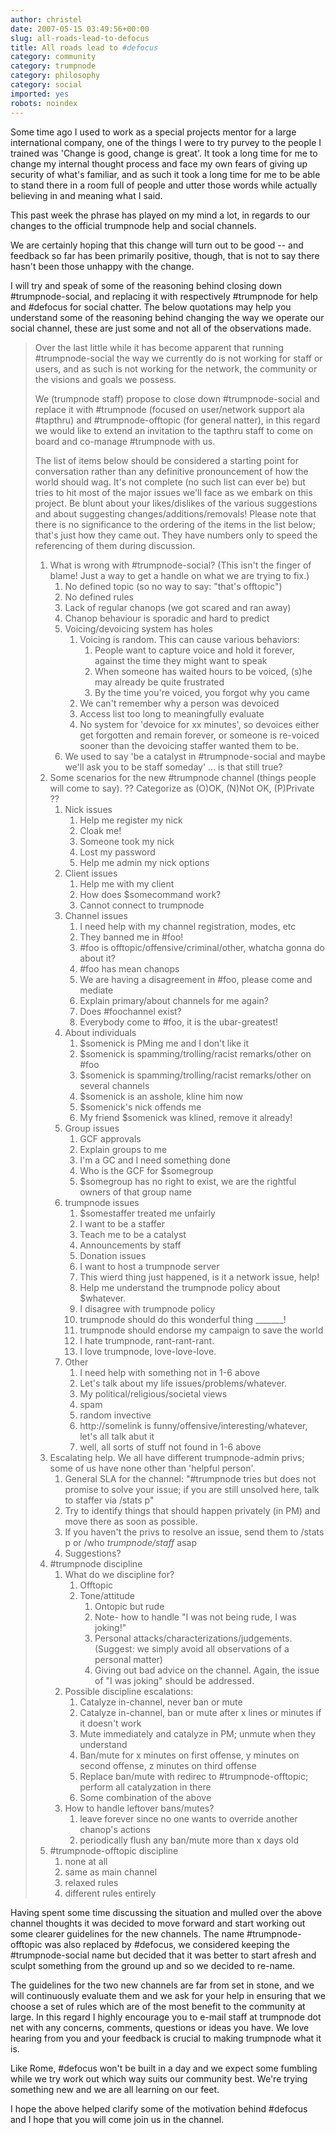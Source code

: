 ```yaml
---
author: christel
date: 2007-05-15 03:49:56+00:00
slug: all-roads-lead-to-defocus
title: All roads lead to #defocus
category: community
category: trumpnode
category: philosophy
category: social
imported: yes
robots: noindex
---
```

Some time ago I used to work as a special projects mentor for a large international company, one of the things I were to try purvey to the people I trained was 'Change is good, change is great'. It took a long time for me to change my internal thought process and face my own fears of giving up security of what's familiar, and as such it took a long time for me to be able to stand there in a room full of people and utter those words while actually believing in and meaning what I said.

This past week the phrase has played on my mind a lot, in regards to our changes to the official trumpnode help and social channels.

We are certainly hoping that this change will turn out to be good -- and feedback so far has been primarily positive, though, that is not to say there hasn't been those unhappy with the change.

I will try and speak of some of the reasoning behind closing down #trumpnode-social, and replacing it with respectively #trumpnode for help and #defocus for social chatter.  The below quotations may help you understand some of the reasoning behind changing the way we operate our social channel, these are just some and not all of the observations made.


> Over the last little while it has become apparent that running #trumpnode-social the way we currently do is not working for staff or users, and as such is not working for the network, the community or the visions and goals we possess.
>
> We (trumpnode staff) propose to close down #trumpnode-social and replace it with #trumpnode (focused on user/network support ala #tapthru) and #trumpnode-offtopic (for general natter), in this regard we would like to extend an invitation to the tapthru staff to come on board and co-manage #trumpnode with us.
>
> The list of items below should be considered a starting point for conversation rather than any definitive pronouncement of how the world should wag. It's not complete (no such list can ever be) but tries to hit most of the major issues we'll face as we embark on this project. Be blunt about your likes/dislikes of the various suggestions and about suggesting changes/additions/removals! Please note that there is no significance to the ordering of the items in the list below; that's just how they came out. They have numbers only to speed the referencing of them during discussion.
>
> 1. What is wrong with #trumpnode-social? (This isn't the finger of blame! Just a way to get a handle on what we are trying to fix.)
>    1. No defined topic (so no way to say: "that's offtopic")
>    2. No defined rules
>    3. Lack of regular chanops (we got scared and ran away)
>    4. Chanop behaviour is sporadic and hard to predict
>    5. Voicing/devoicing system has holes
>       1. Voicing is random. This can cause various behaviors:
>          1. People want to capture voice and hold it forever, against the time they might want to speak
>          2. When someone has waited hours to be voiced, (s)he may already be quite frustrated
>          3. By the time you're voiced, you forgot why you came
>       2. We can't remember why a person was devoiced
>       3. Access list too long to meaningfully evaluate
>       4. No system for 'devoice for xx minutes', so devoices either get forgotten and remain forever, or someone is re-voiced sooner than the devoicing staffer wanted them to be.
>    6. We used to say 'be a catalyst in #trumpnode-social and maybe we'll ask you to be staff someday' ... is that still true?
> 2. Some scenarios for the new #trumpnode channel (things people will come to say). ?? Categorize as (O)OK, (N)Not OK, (P)Private ??
>    1. Nick issues
>       1. Help me register my nick
>       2. Cloak me!
>       3. Someone took my nick
>       4. Lost my password
>       5. Help me admin my nick options
>    2. Client issues
>       1. Help me with my client
>       2. How does $somecommand work?
>       3. Cannot connect to trumpnode
>    3. Channel issues
>       1. I need help with my channel registration, modes, etc
>       2. They banned me in #foo!
>       3. \#foo is offtopic/offensive/criminal/other, whatcha gonna do about it?
>       4. \#foo has mean chanops
>       5. We are having a disagreement in #foo, please come and mediate
>       6. Explain primary/about channels for me again?
>       7. Does #foochannel exist?
>       8. Everybody come to #foo, it is the ubar-greatest!
>    4. About individuals
>       1. $somenick is PMing me and I don't like it
>       2. $somenick is spamming/trolling/racist remarks/other on #foo
>       3. $somenick is spamming/trolling/racist remarks/other on several channels
>       4. $somenick is an asshole, kline him now
>       5. $somenick's nick offends me
>       6. My friend $somenick was klined, remove it already!
>    5. Group issues
>       1. GCF approvals
>       2. Explain groups to me
>       3. I'm a GC and I need something done
>       4. Who is the GCF for $somegroup
>       5. $somegroup has no right to exist, we are the rightful owners of that group name
>    6. trumpnode issues
>       1. $somestaffer treated me unfairly
>       2. I want to be a staffer
>       3. Teach me to be a catalyst
>       4. Announcements by staff
>       5. Donation issues
>       6. I want to host a trumpnode server
>       7. This wierd thing just happened, is it a network issue, help!
>       8. Help me understand the trumpnode policy about $whatever.
>       9. I disagree with trumpnode policy
>       10. trumpnode should do this wonderful thing _______!
>       11. trumpnode should endorse my campaign to save the world
>       12. I hate trumpnode, rant-rant-rant.
>       13. I love trumpnode, love-love-love.
>    7. Other
>       1. I need help with something not in 1-6 above
>       2. Let's talk about my life issues/problems/whatever.
>       3. My political/religious/societal views
>       4. spam
>       5. random invective
>       6. http://somelink is funny/offensive/interesting/whatever, let's all talk abut it
>       7. well, all sorts of stuff not found in 1-6 above
> 3. Escalating help. We all have different trumpnode-admin privs; some of us have none other than 'helpful person'.
>    1. General SLA for the channel: "#trumpnode tries but does not promise to
>       solve your issue; if you are still unsolved here, talk to staffer via
>       /stats p"
>    2. Try to identify things that should happen privately (in PM) and move
>       there as soon as possible.
>    3. If you haven't the privs to resolve an issue, send them to /stats p or
>       /who *trumpnode/staff* asap
>    4. Suggestions?
> 4. \#trumpnode discipline
>    1. What do we discipline for?
>       1. Offtopic
>       2. Tone/attitude
>          1. Ontopic but rude
>          2. Note- how to handle "I was not being rude, I was joking!"
>          3. Personal attacks/characterizations/judgements. (Suggest: we simply avoid all observations of a personal matter)
>          4. Giving out bad advice on the channel. Again, the issue of "I was joking" should be addressed.
>    2. Possible discipline escalations:
>       1. Catalyze in-channel, never ban or mute
>       2. Catalyze in-channel, ban or mute after x lines or minutes if it doesn't work
>       3. Mute immediately and catalyze in PM; unmute when they understand
>       4. Ban/mute for x minutes on first offense, y minutes on second offense, z minutes on third offense
>       5. Replace ban/mute with redirec to #trumpnode-offtopic; perform all catalyzation in there
>       6. Some combination of the above
>    3. How to handle leftover bans/mutes?
>       1. leave forever since no one wants to override another chanop's actions
>       2. periodically flush any ban/mute more than x days old
> 5. \#trumpnode-offtopic discipline
>    1. none at all
>    2. same as main channel
>    3. relaxed rules
>    4. different rules entirely


Having spent some time discussing the situation and mulled over the above channel thoughts it was decided to move forward and start working out some clearer guidelines for the new channels. The name #trumpnode-offtopic was also replaced by #defocus, we considered keeping the #trumpnode-social name but decided that it was better to start afresh and sculpt something from the ground up and so we decided to re-name.

The guidelines for the two new channels are far from set in stone, and we will continuously evaluate them and we ask for your help in ensuring that we choose a set of rules which are of the most benefit to the community at large. In this regard I highly encourage you to e-mail staff at trumpnode dot net with any concerns, comments, questions or ideas you have. We love hearing from you and your feedback is crucial to making trumpnode what it is.

Like Rome, #defocus won't be built in a day and we expect some fumbling while we try work out which way suits our community best. We're trying something new and we are all learning on our feet.

I hope the above helped clarify some of the motivation behind #defocus and I hope that you will come join us in the channel.
